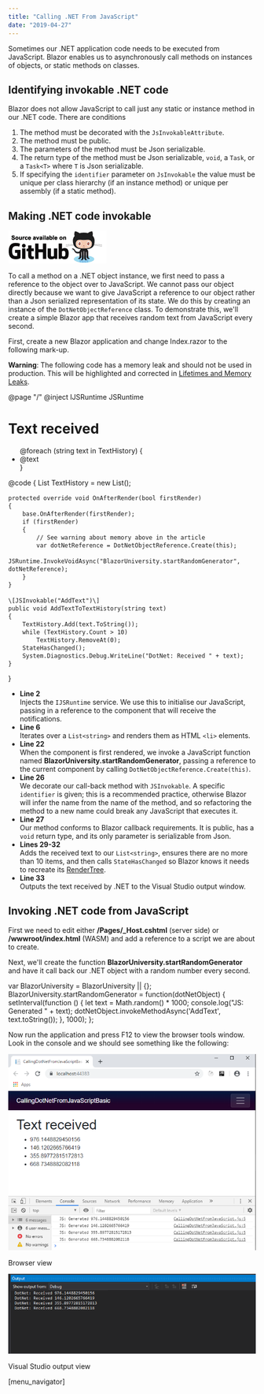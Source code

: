 ```yaml
---
title: "Calling .NET From JavaScript"
date: "2019-04-27"
---
```


Sometimes our .NET application code needs to be executed from JavaScript. Blazor enables us to asynchronously call methods on instances of objects, or static methods on classes.

## Identifying invokable .NET code

Blazor does not allow JavaScript to call just any static or instance method in our .NET code. There are conditions

1. The method must be decorated with the `JsInvokableAttribute`.
2. The method must be public.
3. The parameters of the method must be Json serializable.
4. The return type of the method must be Json serializable, `void`, a `Task`, or a `Task<T>` where `T` is Json serializable.
5. If specifying the `identifier` parameter on `JsInvokable` the value must be unique per class hierarchy (if an instance method) or unique per assembly (if a static method).

## Making .NET code invokable

[![](images/SourceLink-e1567978928628.png)](https://github.com/mrpmorris/blazor-university/tree/master/src/JavaScriptInterop/CallingDotNetFromJavaScriptBasic)

To call a method on a .NET object instance, we first need to pass a reference to the object over to JavaScript. We cannot pass our object directly because we want to give JavaScript a reference to our object rather than a Json serialized representation of its state. We do this by creating an instance of the `DotNetObjectReference` class. To demonstrate this, we'll create a simple Blazor app that receives random text from JavaScript every second.

First, create a new Blazor application and change Index.razor to the following mark-up.

**Warning**: The following code has a memory leak and should not be used in production. This will be highlighted and corrected in [Lifetimes and Memory Leaks](/javascript-interop/calling-dotnet-from-javascript/lifetimes-and-memory-leaks/).

@page "/"
@inject IJSRuntime JSRuntime

<h1>Text received</h1>
<ul>
	@foreach (string text in TextHistory)
	{
		<li>@text</li>
	}
</ul>

@code
{
	List<string> TextHistory = new List<string>();

	protected override void OnAfterRender(bool firstRender)
	{
		base.OnAfterRender(firstRender);
		if (firstRender)
		{
			// See warning about memory above in the article
			var dotNetReference = DotNetObjectReference.Create(this);
			JSRuntime.InvokeVoidAsync("BlazorUniversity.startRandomGenerator", dotNetReference);
		}
	}

	\[JSInvokable("AddText")\]
	public void AddTextToTextHistory(string text)
	{
		TextHistory.Add(text.ToString());
		while (TextHistory.Count > 10)
			TextHistory.RemoveAt(0);
		StateHasChanged();
		System.Diagnostics.Debug.WriteLine("DotNet: Received " + text);
	}
}

- **Line 2**  
    Injects the `IJSRuntime` service. We use this to initialise our JavaScript, passing in a reference to the component that will receive the notifications.
- **Line 6**  
    Iterates over a `List<string>` and renders them as HTML `<li>` elements.
- **Line 22**  
    When the component is first rendered, we invoke a JavaScript function named **BlazorUniversity.startRandomGenerator**, passing a reference to the current component by calling `DotNetObjectReference.Create(this)`.
- **Line 26**  
    We decorate our call-back method with `JSInvokable`. A specific `identifier` is given; this is a recommended practice, otherwise Blazor will infer the name from the name of the method, and so refactoring the method to a new name could break any JavaScript that executes it.
- **Line 27**  
    Our method conforms to Blazor callback requirements. It is public, has a `void` return type, and its only parameter is serializable from Json.
- **Lines 29-32**  
    Adds the received text to our `List<string>`, ensures there are no more than 10 items, and then calls `StateHasChanged` so Blazor knows it needs to recreate its [RenderTree](/components/render-trees/).
- **Line 33**  
    Outputs the text received by .NET to the Visual Studio output window.

## Invoking .NET code from JavaScript

First we need to edit either **/Pages/\_Host.cshtml** (server side) or **/wwwroot/index.html** (WASM) and add a reference to a script we are about to create.

<script src="/scripts/CallingDotNetFromJavaScript.js"></script>

Next, we'll create the function **BlazorUniversity.startRandomGenerator** and have it call back our .NET object with a random number every second.

var BlazorUniversity = BlazorUniversity || {};
BlazorUniversity.startRandomGenerator = function(dotNetObject) {
	setInterval(function () {
		let text = Math.random() \* 1000;
		console.log("JS: Generated " + text);
		dotNetObject.invokeMethodAsync('AddText', text.toString());
	}, 1000);
};

Now run the application and press F12 to view the browser tools window. Look in the console and we should see something like the following:

![](images/CallingDotNetFromJavaScript.png)

Browser view

![](images/CallingDotNetFromJavaScriptVS.png)

Visual Studio output view

\[menu\_navigator\]
